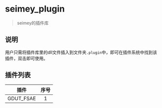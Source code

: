 # seimey_plugin
> seimey的插件库

## 说明

​	用户只需将插件库里的dll文件插入到文件夹`.plugin`中，即可在插件系统中找到该插件，双击即可使用。

## 插件列表

|   插件    | 序号 |
| :-------: | :--: |
| GDUT_FSAE |  1   |

